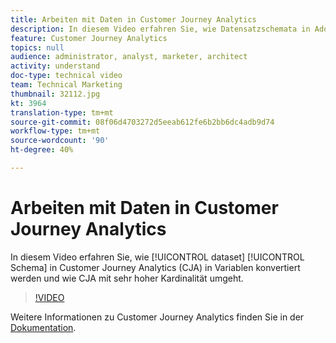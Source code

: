 ```yaml
---
title: Arbeiten mit Daten in Customer Journey Analytics
description: In diesem Video erfahren Sie, wie Datensatzschemata in Adobe Customer Journey Analytics (CJA) in Variablen übersetzt werden und wie CJA mit sehr hoher Kardinalität umgeht.
feature: Customer Journey Analytics
topics: null
audience: administrator, analyst, marketer, architect
activity: understand
doc-type: technical video
team: Technical Marketing
thumbnail: 32112.jpg
kt: 3964
translation-type: tm+mt
source-git-commit: 08f06d4703272d5eeab612fe6b2bb6dc4adb9d74
workflow-type: tm+mt
source-wordcount: '90'
ht-degree: 40%

---
```



# Arbeiten mit Daten in Customer Journey Analytics

In diesem Video erfahren Sie, wie [!UICONTROL dataset] [!UICONTROL Schema] in Customer Journey Analytics (CJA) in Variablen konvertiert werden und wie CJA mit sehr hoher Kardinalität umgeht.

>[!VIDEO](https://video.tv.adobe.com/v/32112/?quality=12)

Weitere Informationen zu Customer Journey Analytics finden Sie in der [Dokumentation](https://docs.adobe.com/content/help/de-DE/analytics-platform/using/cja-landing.html).
